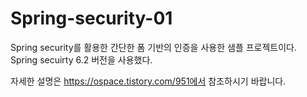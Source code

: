 # Spring-security-01

Spring security를 활용한 간단한 폼 기반의 인증을 사용한 샘플 프로젝트이다.
Spring secuirty 6.2 버전을 사용했다.

자세한 설명은 https://ospace.tistory.com/951에서 참조하시기 바랍니다.
